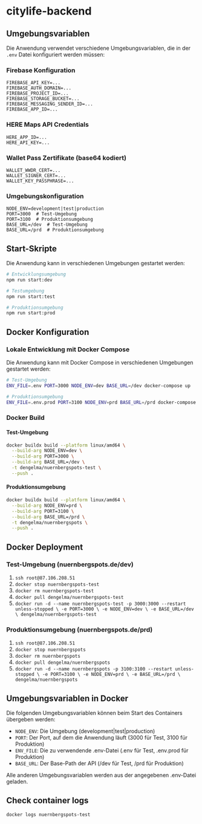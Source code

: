 # citylife-backend

## Umgebungsvariablen

Die Anwendung verwendet verschiedene Umgebungsvariablen, die in der `.env` Datei konfiguriert werden müssen:

### Firebase Konfiguration
```
FIREBASE_API_KEY=...
FIREBASE_AUTH_DOMAIN=...
FIREBASE_PROJECT_ID=...
FIREBASE_STORAGE_BUCKET=...
FIREBASE_MESSAGING_SENDER_ID=...
FIREBASE_APP_ID=...
```

### HERE Maps API Credentials
```
HERE_APP_ID=...
HERE_API_KEY=...
```

### Wallet Pass Zertifikate (base64 kodiert)
```
WALLET_WWDR_CERT=...
WALLET_SIGNER_CERT=...
WALLET_KEY_PASSPHRASE=...
```

### Umgebungskonfiguration
```
NODE_ENV=development|test|production
PORT=3000  # Test-Umgebung
PORT=3100  # Produktionsumgebung
BASE_URL=/dev  # Test-Umgebung
BASE_URL=/prd  # Produktionsumgebung
```

## Start-Skripte

Die Anwendung kann in verschiedenen Umgebungen gestartet werden:

```bash
# Entwicklungsumgebung
npm run start:dev

# Testumgebung
npm run start:test

# Produktionsumgebung
npm run start:prod
```

## Docker Konfiguration

### Lokale Entwicklung mit Docker Compose

Die Anwendung kann mit Docker Compose in verschiedenen Umgebungen gestartet werden:

```bash
# Test-Umgebung
ENV_FILE=.env PORT=3000 NODE_ENV=dev BASE_URL=/dev docker-compose up

# Produktionsumgebung
ENV_FILE=.env.prod PORT=3100 NODE_ENV=prd BASE_URL=/prd docker-compose up
```

### Docker Build

#### Test-Umgebung
```bash
docker buildx build --platform linux/amd64 \
  --build-arg NODE_ENV=dev \
  --build-arg PORT=3000 \
  --build-arg BASE_URL=/dev \
  -t dengelma/nuernbergspots-test \
  --push .
```

#### Produktionsumgebung
```bash
docker buildx build --platform linux/amd64 \
  --build-arg NODE_ENV=prd \
  --build-arg PORT=3100 \
  --build-arg BASE_URL=/prd \
  -t dengelma/nuernbergspots \
  --push .
```

## Docker Deployment

### Test-Umgebung (nuernbergspots.de/dev)
1. `ssh root@87.106.208.51`
2. `docker stop nuernbergspots-test`
3. `docker rm nuernbergspots-test`
4. `docker pull dengelma/nuernbergspots-test`
5. `docker run -d --name nuernbergspots-test -p 3000:3000 --restart unless-stopped \
    -e PORT=3000 \
    -e NODE_ENV=dev \
    -e BASE_URL=/dev \
    dengelma/nuernbergspots-test`

### Produktionsumgebung (nuernbergspots.de/prd)
1. `ssh root@87.106.208.51`
2. `docker stop nuernbergspots`
3. `docker rm nuernbergspots`
4. `docker pull dengelma/nuernbergspots`
5. `docker run -d --name nuernbergspots -p 3100:3100 --restart unless-stopped \
    -e PORT=3100 \
    -e NODE_ENV=prd \
    -e BASE_URL=/prd \
    dengelma/nuernbergspots`

## Umgebungsvariablen in Docker

Die folgenden Umgebungsvariablen können beim Start des Containers übergeben werden:

- `NODE_ENV`: Die Umgebung (development|test|production)
- `PORT`: Der Port, auf dem die Anwendung läuft (3000 für Test, 3100 für Produktion)
- `ENV_FILE`: Die zu verwendende .env-Datei (.env für Test, .env.prod für Produktion)
- `BASE_URL`: Der Base-Path der API (/dev für Test, /prd für Produktion)

Alle anderen Umgebungsvariablen werden aus der angegebenen .env-Datei geladen.

## Check container logs

```bash
docker logs nuernbergspots-test
```